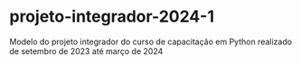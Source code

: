# projeto-integrador-2024-1
Modelo do projeto integrador do curso de capacitação em Python realizado de setembro de 2023 até março de 2024
